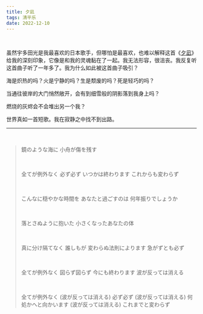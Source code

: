 ```yaml
---
title: 夕凪
tags: 清平乐
date: 2022-12-10
---
```




<br/>

虽然宇多田光是我最喜欢的日本歌手，但哪怕是最喜欢，也难以解释这首《[夕凪](https://www.youtube.com/watch?v=vtLOCRgxp58)》给我的深刻印象，它像是和我的灵魂黏在了一起。我无法形容，很沮丧。我反复听这首曲子听了一年多了。我为什么如此被这首曲子吸引？

海是炽热的吗？火是宁静的吗？生是颓废的吗？死是轻巧的吗？

当通往彼岸的大门悄然敞开，会有到细雪般的阴影落到我身上吗？

燃烧的灰烬会不会堆出另一个我？

世界真如一首短歌。我在寂静之中找不到出路。

---

<br/>

> 鏡のような海に
> 小舟が傷を残す
>
> <br/>
>
> 全てが例外なく
> 必ず必ず
> いつかは終わります
> これからも変わらず
>
> <br/>
>
> こんなに穏やかな時間を
> あなたと過ごすのは
> 何年振りでしょうか
>
> <br/>
>
> 落とさぬように抱いた
> 小さくなったあなたの体
>
> <br/>
>
> 真に分け隔てなく
> 誰しもが 変わらぬ法則によります
> 急がずとも必ず
>
> <br/>
>
> 全てが例外なく
> 図らず図らず
> 今にも終わります
> 波が反っては消える
>
> <br/>
>
> 全てが例外なく (波が反っては消える)
> 必ず必ず (波が反っては消える)
> 何処かへと向かいます (波が反っては消える)
> これまでと変わらず